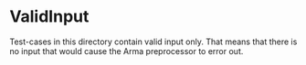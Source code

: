 # ValidInput
Test-cases in this directory contain valid input only. That means that there is no input that would cause the Arma preprocessor to error out.
